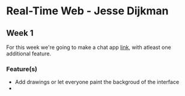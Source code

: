 # Real-Time Web - Jesse Dijkman

## Week 1
For this week we're going to make a chat app [link](https://socket.io/demos/chat/), with atleast one additional feature.

### Feature(s)
- Add drawings or let everyone paint the backgroud of the interface
- 
